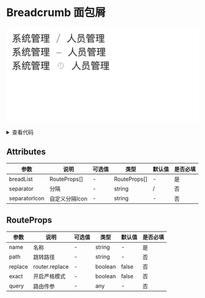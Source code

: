 <!--
 * @Author: zhang_gen_yuan
 * @Date: 2022-09-12 22:42:37
 * @LastEditTime: 2022-09-12 23:02:26
 * @Descripttion: 
-->
# Breadcrumb 面包屑

![alt](./../../public/component/breadcrumb.png)


<details>
<summary>查看代码</summary>

```vue
<template>
  <Breadcrumb :breadList="breadList"></Breadcrumb>
  <Breadcrumb :breadList="breadList" separator="-"></Breadcrumb>
  <Breadcrumb :breadList="breadList" separatorIcon="jinggao"></Breadcrumb>
</template>

<script lang="ts" setup>
import { Breadcrumb } from "zgy-ui";
import { ref } from 'vue'
const breadList = ref([{name:"系统管理"},{name:"人员管理"}])
</script>
```

</details>

## Attributes

| 参数| 说明 |可选值|类型|默认值| 是否必填|
|-----| ----|-----|---|-------|----|
| breadList| RouteProps[] |-|RouteProps[] |-|是|
| separator| 分隔 |-| string | / |否|
| separatorIcon| 自定义分隔Icon |-| string |-|否|

## RouteProps

| 参数| 说明 |可选值|类型|默认值| 是否必填|
|-----| ----|-----|---|-------|----|
| name| 名称 |-| string |-|是|
| path| 跳转路径 |-| string |-|否|
| replace| router.replace |-| boolean |false|否|
| exact| 开启严格模式 |-| boolean |false|否|
| query| 路由传参 |-| any |-|否|